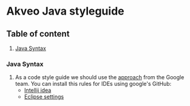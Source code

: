 # Akveo Java styleguide

## Table of content
1. [Java Syntax](#java-syntax)

### Java Syntax
1. As a code style guide  we should use the [approach](https://google.github.io/styleguide/javaguide.html) from the Google team.
   You can install this rules for IDEs using google's GitHub:
   * [Intellij idea](https://github.com/google/styleguide/blob/gh-pages/intellij-java-google-style.xml)
   * [Eclipse settings](https://github.com/google/styleguide/blob/gh-pages/eclipse-java-google-style.xml)
